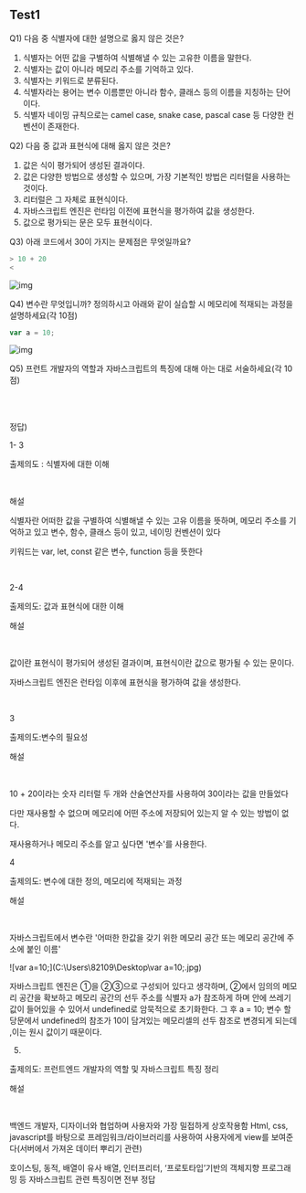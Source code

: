 ## Test1

Q1) 다음 중 식별자에 대한 설명으로 옳지 않은 것은?

1. 식별자는 어떤 값을 구별하여 식별해낼 수 있는 고유한 이름을 말한다.
2. 식별자는 값이 아니라 메모리 주소를 기억하고 있다.
3. 식별자는 키워드로 분류된다.
4. 식별자라는 용어는 변수 이름뿐만 아니라 함수, 클래스 등의 이름을 지칭하는 단어이다.
5. 식별자 네이밍 규칙으로는 camel case, snake case, pascal case 등 다양한 컨벤션이 존재한다.

Q2) 다음 중 값과 표현식에 대해 옳지 않은 것은?

1. 값은 식이 평가되어 생성된 결과이다.
2. 값은 다양한 방법으로 생성할 수 있으며, 가장 기본적인 방법은 리터럴을 사용하는 것이다.
3. 리터럴은 그 자체로 표현식이다.
4. 자바스크립트 엔진은 런타임 이전에 표현식을 평가하여 값을 생성한다.
5. 값으로 평가되는 문은 모두 표현식이다.

Q3) 아래 코드에서 30이 가지는 문제점은 무엇일까요?

```javascript
> 10 + 20
<
```



![img](https://lh4.googleusercontent.com/l2YVzVGoOTZcdvG_lklMCw9DlTd7lZrZmvVqX5DLXATC18JJkSJ73tRS612OhyjGrvKQTBTR56XM-nIsGs-AYM4_rkqrizoiTShr6My77mncoBI4ZI5YqK3t6gUF3wQ0FU7lwiZ8)

Q4) 변수란 무엇입니까? 정의하시고 아래와 같이 실습할 시 메모리에 적재되는 과정을 설명하세요(각 10점)

```javascript
var a = 10; 
```



![img](https://lh4.googleusercontent.com/ot7qt4d7L6VI0aOX8AfiSUGXL_BK5NWFYf1uKym8v7Rh8PWTilt_S4LxcgH5QN-k3CXRLeBjLrxda-_a85_EkZ9QPuhZ388v9dSrGikSR5HB8DUjPgN5lJZDttaBTOuhwMg5Eg4I)

Q5) 프런트 개발자의 역할과 자바스크립트의 특징에 대해 아는 대로 서술하세요(각 10점)

<br>

<br>

정답)

1- 3

출제의도 : 식별자에 대한 이해

<br>

해설

식별자란 어떠한 값을 구별하여 식별해낼 수 있는 고유 이름을 뜻하며, 메모리 주소를 기억하고 있고 변수, 함수, 클래스 등이 있고, 네이밍 컨벤션이 있다

키워드는 var, let, const 같은 변수, function 등을 뜻한다

<br>

2-4

출제의도: 값과 표현식에 대한 이해

해설

<br>

값이란 표현식이 평가되어 생성된 결과이며, 표현식이란 값으로 평가될 수 있는 문이다.

자바스크립트 엔진은 런타임 이후에 표현식을 평가하여 값을 생성한다.

<br>

3

출제의도:변수의 필요성

해설

<br>

10 + 20이라는 숫자 리터럴 두 개와 산술연산자를 사용하여 30이라는 값을 만들었다

다만 재사용할 수 없으며 메모리에 어떤 주소에 저장되어 있는지 알 수 있는 방법이 없다.

재사용하거나 메모리 주소를 알고 싶다면 '변수'를 사용한다.

4

출제의도: 변수에 대한 정의, 메모리에 적재되는 과정

해설

<br>

자바스크립트에서 변수란 '어떠한  한값을 갖기 위한 메모리 공간 또는 메모리 공간에 주소에 붙인 이름'

![var a=10;](C:\Users\82109\Desktop\var a=10;.jpg)

자바스크립트 엔진은 ①을 ②③으로 구성되어 있다고 생각하며, ②에서 임의의 메모리 공간을 확보하고 메모리 공간의 선두 주소를 식별자 a가 참조하게 하며 안에 쓰레기 값이 들어있을 수 있어서 undefined로 암묵적으로 초기화한다. 그 후 a = 10; 변수 할당문에서 undefined의 참조가 10이 담겨있는 메모리셀의 선두 참조로 변경되게 되는데 ,이는 원시 값이기 때문이다.

5.

출제의도: 프런트엔드 개발자의 역할 및 자바스크립트 특징 정리

해설

<br>

백엔드 개발자, 디자이너와 협업하며 사용자와 가장 밀접하게 상호작용함 Html, css, javascript를 바탕으로 프레임워크/라이브러리를 사용하여 사용자에게 view를 보여준다(서버에서 가져온 데이터 뿌리기 관련)



호이스팅, 동적, 배열이 유사 배열, 인터프리터, ‘프로토타입’기반의 객체지향 프로그래밍 등 자바스크립트 관련 특징이면 전부 정답